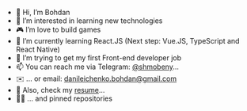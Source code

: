 - 👋 Hi, I’m Bohdan
- 👀 I’m interested in learning new technologies
- 🎮 I’m love to build games
- 🌱 I’m currently learning React.JS (Next step: Vue.JS, TypeScript and React Native)
- 💼 I’m trying to get my first Front-end developer job
- 📫 You can reach me via Telegram: [@shmobeny](https://t.me/shmobeny)...
- ✉️ ... or email: danileichenko.bohdan@gmail.com
- 📂 Also, check my [resume](https://github.com/Shmobeny/Shmobeny/raw/main/CV%20Danileichenko%20Bohdan%20JS%20Trainee.pdf)...
- 👨‍💻 ... and pinned repositories
